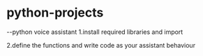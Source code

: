 # python-projects
--python voice assistant 
 1.install required libraries and import
 

 2.define the functions and write code as your assistant behaviour
